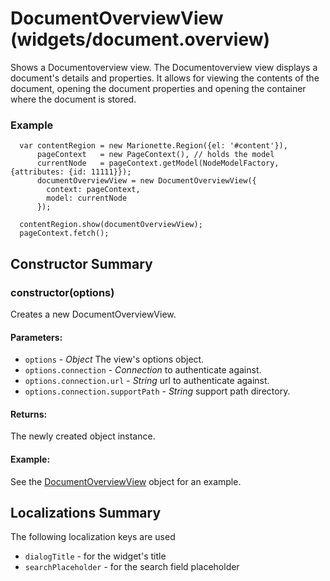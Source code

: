 # DocumentOverviewView (widgets/document.overview)

  Shows a Documentoverview view. The Documentoverview view displays a document's details and
  properties. It allows for viewing the contents of the document, opening the document properties
   and opening the container where the document is stored.


### Example


      var contentRegion = new Marionette.Region({el: '#content'}),
          pageContext   = new PageContext(), // holds the model
          currentNode   = pageContext.getModel(NodeModelFactory, {attributes: {id: 11111}});
          documentOverviewView = new DocumentOverviewView({
            context: pageContext,
            model: currentNode
          });

      contentRegion.show(documentOverviewView);
      pageContext.fetch();

## Constructor Summary

### constructor(options)

  Creates a new DocumentOverviewView.

#### Parameters:
* `options` - *Object* The view's options object.
* `options.connection` - *Connection* to authenticate against.
* `options.connection.url` - *String* url to authenticate against.
* `options.connection.supportPath` - *String* support path directory.

#### Returns:

  The newly created object instance.

#### Example:

  See the [DocumentOverviewView](#) object for an example.

## Localizations Summary

The following localization keys are used

* `dialogTitle` -  for the widget's title
* `searchPlaceholder` - for the search field placeholder


